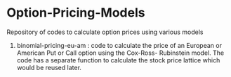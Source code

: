 # Option-Pricing-Models

Repository of codes to calculate option prices using various models

1. binomial-pricing-eu-am : code to calculate the price of an European or American Put or Call option using the Cox-Ross-          Rubinstein model. The code has a separate function to calculate the stock price lattice which would be reused later.

                            
